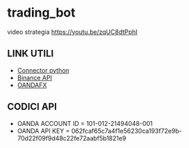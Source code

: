 # trading_bot

video strategia
https://youtu.be/zqUC8dtPphI



## LINK UTILI
-  [Connector python](https://github.com/binance/binance-connector-python)
-  [Binance API](https://binance-connector.readthedocs.io)
-  [OANDAFX](https://www.oanda.com/demo-account/tpa/personal_token)


## CODICI API
- OANDA ACCOUNT ID =  101-012-21494048-001
- OANDA API KEY = 062fcaf65c7a4f1e56230ca193f72e9b-70d22f09f9d48c22fe72aabf5b1821e9
